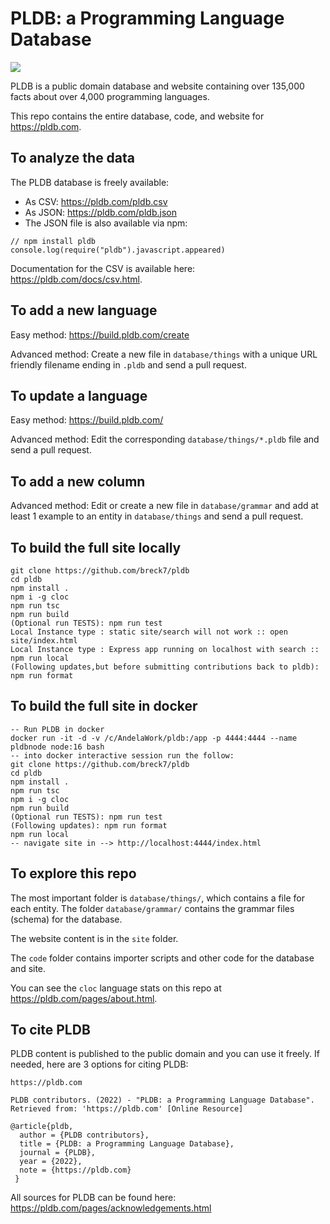 # PLDB: a Programming Language Database

<a href="https://github.com/breck7/pldb/actions/workflows/didTheTestsPass.yml"><img src="https://github.com/breck7/pldb/actions/workflows/didTheTestsPass.yml/badge.svg"/></a>

PLDB is a public domain database and website containing over 135,000 facts about over 4,000 programming languages.

This repo contains the entire database, code, and website for https://pldb.com.

## To analyze the data

The PLDB database is freely available:

- As CSV: https://pldb.com/pldb.csv
- As JSON: https://pldb.com/pldb.json
- The JSON file is also available via npm:

```
// npm install pldb
console.log(require("pldb").javascript.appeared)
```

Documentation for the CSV is available here: https://pldb.com/docs/csv.html.

## To add a new language

Easy method: https://build.pldb.com/create

Advanced method: Create a new file in `database/things` with a unique URL friendly filename ending in `.pldb` and send a pull request.

## To update a language

Easy method: https://build.pldb.com/

Advanced method: Edit the corresponding `database/things/*.pldb` file and send a pull request.

## To add a new column

Advanced method: Edit or create a new file in `database/grammar` and add at least 1 example to an entity in `database/things` and send a pull request.

## To build the full site locally

```
git clone https://github.com/breck7/pldb
cd pldb
npm install .
npm i -g cloc
npm run tsc
npm run build
(Optional run TESTS): npm run test
Local Instance type : static site/search will not work :: open site/index.html
Local Instance type : Express app running on localhost with search :: npm run local
(Following updates,but before submitting contributions back to pldb): npm run format
```

## To build the full site in docker

```
-- Run PLDB in docker
docker run -it -d -v /c/AndelaWork/pldb:/app -p 4444:4444 --name pldbnode node:16 bash
-- into docker interactive session run the follow:
git clone https://github.com/breck7/pldb
cd pldb
npm install .
npm run tsc
npm i -g cloc
npm run build
(Optional run TESTS): npm run test
(Following updates): npm run format
npm run local
-- navigate site in --> http://localhost:4444/index.html
```


## To explore this repo

The most important folder is `database/things/`, which contains a file for each entity. The folder `database/grammar/` contains the grammar files (schema) for the database.

The website content is in the `site` folder.

The `code` folder contains importer scripts and other code for the database and site.

You can see the `cloc` language stats on this repo at https://pldb.com/pages/about.html.

## To cite PLDB

PLDB content is published to the public domain and you can use it freely. If needed, here are 3 options for citing PLDB:

```
https://pldb.com
```

```
PLDB contributors. (2022) - "PLDB: a Programming Language Database". Retrieved from: 'https://pldb.com' [Online Resource]
```

```
@article{pldb,
  author = {PLDB contributors},
  title = {PLDB: a Programming Language Database},
  journal = {PLDB},
  year = {2022},
  note = {https://pldb.com}
 }
```

All sources for PLDB can be found here: https://pldb.com/pages/acknowledgements.html
